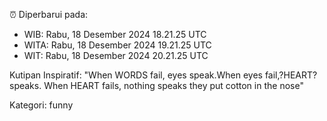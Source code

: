 ⏰ Diperbarui pada:
- WIB: Rabu, 18 Desember 2024 18.21.25 UTC
- WITA: Rabu, 18 Desember 2024 19.21.25 UTC
- WIT: Rabu, 18 Desember 2024 20.21.25 UTC

Kutipan Inspiratif:
"When WORDS fail, eyes speak.When eyes fail,?HEART? speaks. When HEART fails, nothing speaks they put cotton in the nose"


Kategori: funny

